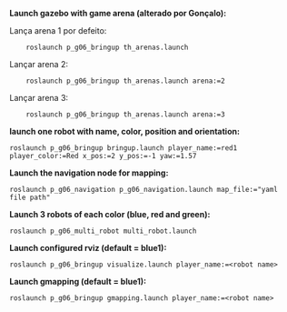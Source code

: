 **Launch gazebo with game arena (alterado por Gonçalo):**

Lança arena 1 por defeito:

        roslaunch p_g06_bringup th_arenas.launch 

Lançar arena 2:

        roslaunch p_g06_bringup th_arenas.launch arena:=2

Lançar arena 3:

        roslaunch p_g06_bringup th_arenas.launch arena:=3


**launch one robot with name, color, position and orientation:**

    roslaunch p_g06_bringup bringup.launch player_name:=red1 player_color:=Red x_pos:=2 y_pos:=-1 yaw:=1.57

**Launch the navigation node for mapping:**

    roslaunch p_g06_navigation p_g06_navigation.launch map_file:="yaml file path"
    
**Launch 3 robots of each color (blue, red and green):**
    
    roslaunch p_g06_multi_robot multi_robot.launch
    
**Launch configured rviz (default = blue1):**

    roslaunch p_g06_bringup visualize.launch player_name:=<robot name>
    
**Launch gmapping (default = blue1):**

    roslaunch p_g06_bringup gmapping.launch player_name:=<robot name>

